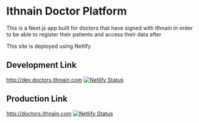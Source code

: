 
# Ithnain Doctor Platform

This is a Next.js app built for doctors that have signed with ithnain in order to be able to register their patients and access their data after

This site is deployed using Netlify

## Development Link

http://dev.doctors.ithnain.com
[![Netlify Status](https://api.netlify.com/api/v1/badges/a7920ec9-3353-43e4-bbfb-e38a918c4a7b/deploy-status)](https://app.netlify.com/sites/doctor-platform-dev/deploys)

## Production Link

http://doctors.ithnain.com
[![Netlify Status](https://api.netlify.com/api/v1/badges/f1c64c83-a946-4bae-bf96-d1c5bbe05c4a/deploy-status)](https://app.netlify.com/sites/doctor-platform/deploys)
